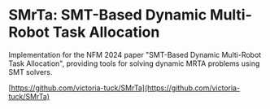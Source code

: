 # SMrTa: SMT-Based Dynamic Multi-Robot Task Allocation

Implementation for the NFM 2024 paper "SMT-Based Dynamic Multi-Robot Task Allocation", providing tools for solving dynamic MRTA problems using SMT solvers.

[https://github.com/victoria-tuck/SMrTa](https://github.com/victoria-tuck/SMrTa)
